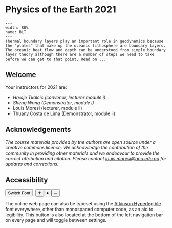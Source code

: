 # Physics of the Earth 2021

```{figure} Figures/blt2.png
---
width: 80%
name: BLT
---
Thermal boundary layers play an important role in geodynamics because the "plates" that make up the oceanic lithosphere are boundary layers. The oceanic heat flow and depth can be understood from simple boundary layer theory although there are a number of steps we need to take before we can get to that point. Read on ... 
```

## Welcome

Your instructors for 2021 are:

  - *Hrvoje Tkalcic (convenor, lecturer module i)*
  - *Sheng Wang (Demonstrator, module i)*
  - Louis Moresi (lecturer, module ii)
  - Thuany Costa de Lima (Demonstrator, module ii)

## Acknowledgements

*The course materials provided by the authors are open source under a creative commons licence. 
We acknowledge the contribution of the community in providing other materials and we endeavour to 
provide the correct attribution and citation. Please contact louis.moresi@anu.edu.au for updates and 
corrections.*


## Accessibility

<button type="button" onclick="legibleFontSwitcher()">Switch Font</button>&nbsp;&nbsp;<button type="button" onclick="fontScaler(1.1)">&#10133;</button><button type="button" onclick="fontScaler(0.0)">&#9679;</button><button type="button" onclick="fontScaler(0.909)">&#10134;</button>  


The online web page can also be typeset using the [Atkinson Hyperlegible](https://brailleinstitute.org/freefont) font everywhere, other than monospaced computer code, as an aid to legibility. This button is also located at the bottom of the left navigation bar on every page and will toggle between settings.



